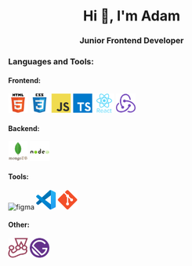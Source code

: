 <h1 align="center">Hi 👋, I'm Adam</h1>

<h3 align="center">Junior Frontend Developer</h3>

<h3 align="left">Languages and Tools:</h3>
<h4 align="left">Frontend:</h4>
<p> 
  <img src="https://raw.githubusercontent.com/devicons/devicon/master/icons/html5/html5-original-wordmark.svg" alt="html5" width="40" height="40"/> 
  <img src="https://raw.githubusercontent.com/devicons/devicon/master/icons/css3/css3-original-wordmark.svg" alt="css3" width="40" height="40"/> 
  <img src="https://raw.githubusercontent.com/devicons/devicon/master/icons/javascript/javascript-original.svg" alt="javascript" width="40" height="40"/> 
  <img src="https://raw.githubusercontent.com/devicons/devicon/master/icons/typescript/typescript-original.svg" alt="typescript" width="40" height="40"/>
  <img src="https://raw.githubusercontent.com/devicons/devicon/master/icons/react/react-original-wordmark.svg" alt="react" width="40" height="40"/>  
  <img src="https://raw.githubusercontent.com/devicons/devicon/master/icons/redux/redux-original.svg" alt="redux" width="40" height="40"/>
</p>
<h4 align="left">Backend:</h4>
<p>    
  <img src="https://raw.githubusercontent.com/devicons/devicon/master/icons/mongodb/mongodb-original-wordmark.svg" alt="mongodb" width="40" height="40"/> 
  <img src="https://raw.githubusercontent.com/devicons/devicon/master/icons/nodejs/nodejs-original-wordmark.svg" alt="nodejs" width="40" height="40"/>   
</p>
<h4 align="left">Tools:</h4>
<p>
  <img src="https://www.vectorlogo.zone/logos/figma/figma-icon.svg" alt="figma" width="40" height="40"/>
  <img src="https://raw.githubusercontent.com/devicons/devicon/master/icons/vscode/vscode-original.svg" alt="vscode" width="40" height="40"/> 
  <img src="https://raw.githubusercontent.com/devicons/devicon/master/icons/git/git-original.svg" alt="git" width="40" height="40"/> 
</p>
<h4 align="left">Other:</h4>
<div>
  <img src="https://raw.githubusercontent.com/devicons/devicon/master/icons/jest/jest-plain.svg" alt="jest" width="40" height="40"/>
  <img src="https://raw.githubusercontent.com/devicons/devicon/master/icons/gatsby/gatsby-original.svg" alt="gatsby" width="40" height="40"/>
</div>








